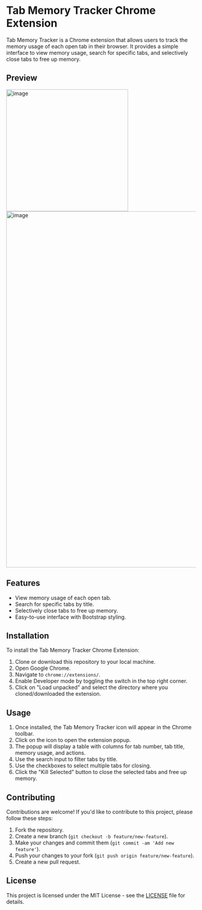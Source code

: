 # Tab Memory Tracker Chrome Extension

Tab Memory Tracker is a Chrome extension that allows users to track the memory usage of each open tab in their browser. It provides a simple interface to view memory usage, search for specific tabs, and selectively close tabs to free up memory.

## Preview
<img width="324" alt="image" src="https://github.com/vaheedsk36/chrome-tabs-optimizer/assets/72762824/d3dc3327-9dcb-4e8b-98e8-a71fffc3fdc4">
<img width="947" alt="image" src="https://github.com/vaheedsk36/chrome-tabs-optimizer/assets/72762824/b4b4b3c8-e0e0-45ed-b143-ff7579d9a87b">

## Features

- View memory usage of each open tab.
- Search for specific tabs by title.
- Selectively close tabs to free up memory.
- Easy-to-use interface with Bootstrap styling.

## Installation

To install the Tab Memory Tracker Chrome Extension:

1. Clone or download this repository to your local machine.
2. Open Google Chrome.
3. Navigate to `chrome://extensions/`.
4. Enable Developer mode by toggling the switch in the top right corner.
5. Click on "Load unpacked" and select the directory where you cloned/downloaded the extension.

## Usage

1. Once installed, the Tab Memory Tracker icon will appear in the Chrome toolbar.
2. Click on the icon to open the extension popup.
3. The popup will display a table with columns for tab number, tab title, memory usage, and actions.
4. Use the search input to filter tabs by title.
5. Use the checkboxes to select multiple tabs for closing.
6. Click the "Kill Selected" button to close the selected tabs and free up memory.

## Contributing

Contributions are welcome! If you'd like to contribute to this project, please follow these steps:

1. Fork the repository.
2. Create a new branch (`git checkout -b feature/new-feature`).
3. Make your changes and commit them (`git commit -am 'Add new feature'`).
4. Push your changes to your fork (`git push origin feature/new-feature`).
5. Create a new pull request.

## License

This project is licensed under the MIT License - see the [LICENSE](LICENSE) file for details.
